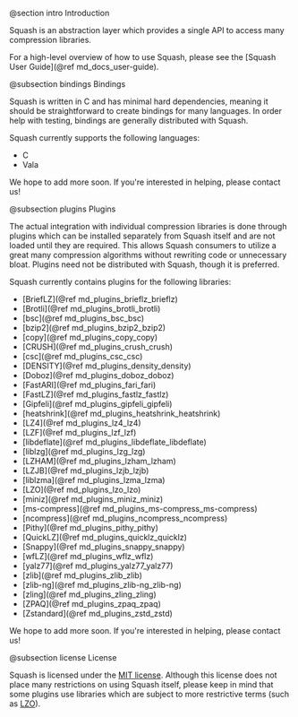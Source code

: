 @section intro Introduction

Squash is an abstraction layer which provides a single API to access
many compression libraries.

For a high-level overview of how to use Squash, please see the
[Squash User Guide](@ref md_docs_user-guide).

@subsection bindings Bindings

Squash is written in C and has minimal hard dependencies, meaning it
should be straightforward to create bindings for many languages.  In
order help with testing, bindings are generally distributed with
Squash.

Squash currently supports the following languages:

- C
- Vala

We hope to add more soon.  If you're interested in helping, please
contact us!

@subsection plugins Plugins

The actual integration with individual compression libraries is done
through plugins which can be installed separately from Squash itself
and are not loaded until they are required.  This allows Squash
consumers to utilize a great many compression algorithms without
rewriting code or unnecessary bloat.  Plugins need not be distributed
with Squash, though it is preferred.

Squash currently contains plugins for the following libraries:

- [BriefLZ](@ref md_plugins_brieflz_brieflz)
- [Brotli](@ref md_plugins_brotli_brotli)
- [bsc](@ref md_plugins_bsc_bsc)
- [bzip2](@ref md_plugins_bzip2_bzip2)
- [copy](@ref md_plugins_copy_copy)
- [CRUSH](@ref md_plugins_crush_crush)
- [csc](@ref md_plugins_csc_csc)
- [DENSITY](@ref md_plugins_density_density)
- [Doboz](@ref md_plugins_doboz_doboz)
- [FastARI](@ref md_plugins_fari_fari)
- [FastLZ](@ref md_plugins_fastlz_fastlz)
- [Gipfeli](@ref md_plugins_gipfeli_gipfeli)
- [heatshrink](@ref md_plugins_heatshrink_heatshrink)
- [LZ4](@ref md_plugins_lz4_lz4)
- [LZF](@ref md_plugins_lzf_lzf)
- [libdeflate](@ref md_plugins_libdeflate_libdeflate)
- [liblzg](@ref md_plugins_lzg_lzg)
- [LZHAM](@ref md_plugins_lzham_lzham)
- [LZJB](@ref md_plugins_lzjb_lzjb)
- [liblzma](@ref md_plugins_lzma_lzma)
- [LZO](@ref md_plugins_lzo_lzo)
- [miniz](@ref md_plugins_miniz_miniz)
- [ms-compress](@ref md_plugins_ms-compress_ms-compress)
- [ncompress](@ref md_plugins_ncompress_ncompress)
- [Pithy](@ref md_plugins_pithy_pithy)
- [QuickLZ](@ref md_plugins_quicklz_quicklz)
- [Snappy](@ref md_plugins_snappy_snappy)
- [wfLZ](@ref md_plugins_wflz_wflz)
- [yalz77](@ref md_plugins_yalz77_yalz77)
- [zlib](@ref md_plugins_zlib_zlib)
- [zlib-ng](@ref md_plugins_zlib-ng_zlib-ng)
- [zling](@ref md_plugins_zling_zling)
- [ZPAQ](@ref md_plugins_zpaq_zpaq)
- [Zstandard](@ref md_plugins_zstd_zstd)

We hope to add more soon.  If you're interested in helping, please
contact us!

@subsection license License

Squash is licensed under the [MIT
license](http://opensource.org/licenses/MIT).  Although this license
does not place many restrictions on using Squash itself, please keep
in mind that some plugins use libraries which are subject to more
restrictive terms (such as
[LZO](http://www.oberhumer.com/opensource/lzo/)).
